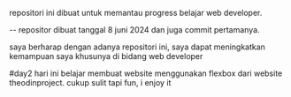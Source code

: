 repositori ini dibuat untuk memantau progress belajar
web developer.

--
repositor dibuat tanggal 8 juni 2024
dan juga commit pertamanya.

saya berharap dengan adanya repositori ini, saya dapat
meningkatkan kemampuan saya khusunya di bidang web developer

#day2
hari ini belajar membuat website menggunakan flexbox
dari website theodinproject. cukup sulit tapi fun, i enjoy it
